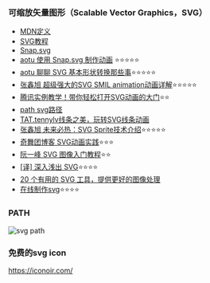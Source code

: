 
### 可缩放矢量图形（Scalable Vector Graphics，SVG）
  * [MDN定义](https://developer.mozilla.org/zh-CN/docs/Web/SVG)
  * [SVG教程](https://developer.mozilla.org/zh-CN/docs/Web/SVG/Tutorial)
  * [Snap.svg ](http://snapsvg.io/)
  * [aotu 使用 Snap.svg 制作动画](https://aotu.io/notes/2017/01/22/snapsvg/index.html) ⭐️⭐️⭐️⭐️️️⭐️️️
  * [aotu 聊聊 SVG 基本形状转换那些事](https://aotu.io/notes/2017/01/16/base-shapes-to-path/)⭐️⭐️⭐️⭐️️️⭐️️️
  * [张鑫旭 超级强大的SVG SMIL animation动画详解](https://www.zhangxinxu.com/wordpress/2014/08/so-powerful-svg-smil-animation/)⭐️⭐️⭐️⭐️️️⭐️️️
  * [腾讯实例教学！带你轻松打开SVG动画的大门](https://www.uisdc.com/tencent-svg-animation-design)⭐️️️⭐️️️
  * [path svg路径](https://developer.mozilla.org/zh-CN/docs/Web/SVG/Tutorial/Paths)
  * [TAT.tennylv线条之美，玩转SVG线条动画](http://www.alloyteam.com/2017/02/the-beauty-of-the-lines-break-lines-svg-animation/)
  * [张鑫旭 未来必热：SVG Sprite技术介绍](!https://www.zhangxinxu.com/wordpress/2014/07/introduce-svg-sprite-technology/)⭐️⭐️⭐️⭐️️️⭐️️️
  * [奇舞团博客 SVG动画实践](https://75team.com/post/svg-animation-in-action.html)⭐️⭐️️️⭐️️️
  * [阮一峰 SVG 图像入门教程](http://www.ruanyifeng.com/blog/2018/08/svg.html)⭐️️️⭐️️️
  * [[译] 深入浅出 SVG](https://juejin.im/post/5ad84f296fb9a045e8011be1)⭐️⭐️⭐️️️⭐️️️
  * [20 个有用的 SVG 工具，提供更好的图像处理](https://www.oschina.net/translate/20-useful-svg-tools-for-better-graphics)
  * [在线制作svg](https://editor.method.ac/)⭐️⭐️⭐️️️⭐️️️



### PATH

![svg path](/../imgs/svgpath2.png)


### 免费的svg icon
https://iconoir.com/
